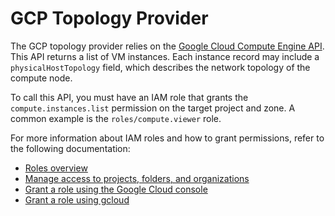 # GCP Topology Provider

The GCP topology provider relies on the [Google Cloud Compute Engine API](https://cloud.google.com/compute/docs/reference/rest/v1/instances/list).
This API returns a list of VM instances. Each instance record may include a `physicalHostTopology` field, which describes the network topology of the compute node.

To call this API, you must have an IAM role that grants the `compute.instances.list` permission on the target project and zone. A common example is the `roles/compute.viewer` role.

For more information about IAM roles and how to grant permissions, refer to the following documentation:

* [Roles overview](https://cloud.google.com/iam/docs/roles-overview)
* [Manage access to projects, folders, and organizations](https://cloud.google.com/iam/docs/granting-changing-revoking-access)
* [Grant a role using the Google Cloud console](https://cloud.google.com/iam/docs/grant-role-console)
* [Grant a role using gcloud](https://cloud.google.com/sdk/gcloud/reference/projects/add-iam-policy-binding)
